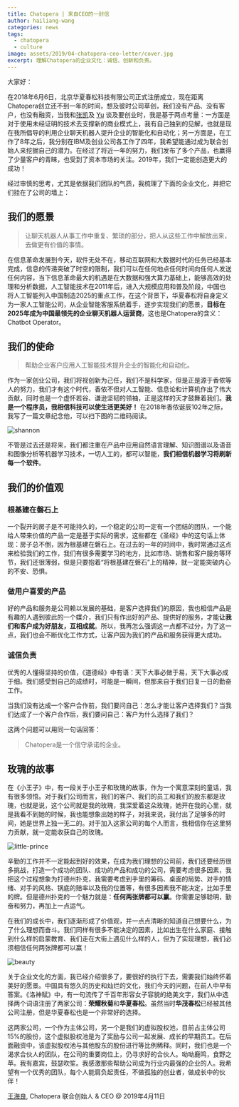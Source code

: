 ```yaml
---
title: Chatopera | 来自CEO的一封信
author: hailiang-wang
categories: news
tags:
  - chatopera
  - culture
image: assets/2019/04-chatopera-ceo-letter/cover.jpg
excerpt: 理解Chatopera的企业文化：诚信、创新和负责。
---
```


大家好：

在2018年6月6日，北京华夏春松科技有限公司正式注册成立，现在距离Chatopera创立还不到一年的时间，想及彼时公司草创，我们没有产品、没有客户，也没有融资，当我和[张凯](https://pre-angel.com/peoples/kai-zhang/)及 [Yu](https://pre-angel.com/peoples/yu-xiang/) 谈及要创业时，我是基于两点考量：一方面是对于使用未经证明的技术去支撑新的商业模式上，我有自己独到的见解，也就是现在我所倡导的利用企业聊天机器人提升企业的智能化和自动化；另一方面是，在工作了8年之后，我分别在IBM及创业公司各工作了四年，我希望能通过成为联合创始人来挖掘自己的潜力。在经过了将近一年的努力，我们发布了多个产品，也赢得了少量客户的青睐，也受到了资本市场的关注。2019年，我们一定能创造更大的成功！

经过审慎的思考，尤其是依据我们团队的气质，我梳理了下面的企业文化，并把它们挂在了公司的墙上：

## 我们的愿景

> 让聊天机器人从事工作中重复、繁琐的部分，把人从这些工作中解放出来，去做更有价值的事情。

在信息革命发展到今天，软件无处不在，移动互联网和大数据时代的任务已经基本完成，信息的传递突破了时空的限制，我们可以在任何地点任何时间向任何人发送任何内容，当下信息革命最大的机遇是在大数据和强大算力基础上，能够高效的处理和分析数据，人工智能技术在2011年后，进入大规模应用和普及阶段，中国也将人工智能列入中国制造2025的重点工作，在这个背景下，华夏春松将自身定义为一家人工智能公司，从企业智能客服系统着手，逐步实现我们的愿景，**目标在2025年成为中国最领先的企业聊天机器人运营商**，这也是Chatopera的含义：Chatbot Operator。

## 我们的使命

> 帮助企业客户应用人工智能技术提升企业的智能化和自动化。

作为一家创业公司，我们将视创新为己任，我们不是科学家，但是正是源于香侬等人的努力，我们才有这个时代，香侬不但对人工智能、信息论和计算机作出了伟大贡献，同时也是一个虚怀若谷、谦逊坚韧的领袖，正是这样的天才鼓舞着我们。**我是一个程序员，我相信科技可以使生活更美好！** 在2018年香侬诞辰102年之际，我写了一篇文章纪念他，可以扫下图的二维码阅读。

![shannon](/assets/2019/04-chatopera-ceo-letter/shannon.jpg)

不管是过去还是将来，我们都注重在产品中应用自然语言理解、知识图谱以及语音和图像分析等机器学习技术，一切人工的，都可以智能，**我们相信机器学习将刷新每一个软件**。

## 我们的价值观

### 根基建在磐石上

一个裂开的房子是不可能持久的，一个稳定的公司一定有一个团结的团队，一个能给人带来价值的产品一定是基于实际的需求，这些都在《圣经》中的这句话上体现：房子总不倒，因为根基建在磐石上。在过去的一年的时间中，我时常通过这点来检验我们的工作，我们有很多需要学习的地方，比如市场、销售和客户服务等环节，我们还很薄弱，但是只要抱着“将根基建在磐石”上的精神，就一定能突破内心的不安、恐惧。

### 做用户喜爱的产品

好的产品和服务是公司赖以发展的基础，是客户选择我们的原因，我也相信产品是有趣的人遇到彼此的一个媒介，我们只有作出好的产品、提供好的服务，才能**让我们和客户成为好朋友，互相成就**。所以，我再怎么强调这一点都不过分，为了这一点，我们也会不断优化工作方式，让客户因为我们的产品和服务获得更大成功。

### 诚信负责

优秀的人懂得坚持的价值，《道德经》中有语：天下大事必做于易，天下大事必成于细。我们感受到自己的成绩时，可能是一瞬间，但那来自于我们日复一日的勤奋工作。

当我们没有达成一个客户合作前，我们要问自己：怎么才能让客户选择我们？当我们达成了一个客户合作后，我们要问自己：客户为什么选择了我们？

这两个问题可以用同一句话回答：

> Chatopera是一个信守承诺的企业。

## 玫瑰的故事

在《小王子》中，有一段关于小王子和玫瑰的故事，作为一个寓意深刻的童话，我有很多领悟。对于我们公司而言，我们的客户、我们的员工和我们的股东都是玫瑰，也就是说，这个公司就是我的玫瑰，我深爱着这朵玫瑰，她开在我的心里，就是我看不到她的时候，我也能想象出她的样子，对我来说，我付出了足够多的时间，她是世界上独一无二的。对于加入这家公司的每个人而言，我相信你在这里努力贡献，就一定能收获自己的玫瑰。

![little-prince](/assets/2019/04-chatopera-ceo-letter/rose.jpg)

辛勤的工作并不一定能起到好的效果，在成为我们理想的公司前，我们还要经历很多挑战，打造一个成功的团队、成功的产品和成功的公司，需要考虑很多因素，我把这个过程想象为打德州扑克，我需要考虑到手里的筹码、桌面的局势、对手的情绪、对手的风格、锅底的赔率以及我的位置等，有很多因素我不能决定，比如手里的牌。但是德州扑克的一个魅力就是：**任何两张牌都可以赢**。你需要足够聪明，勤奋和努力，再加上一点运气。

在我们的成长中，我们逐渐形成了价值观，并一点点清晰的知道自己想要什么，为了什么理想而奋斗。我们同样有很多不能决定的因素，比如出生在什么家庭、接触到什么样的启蒙教育、我们走在大街上遇见什么样的人，但为了实现理想，我们必须相信任何两张牌都可以赢！

![beauty](/assets/2019/04-chatopera-ceo-letter/beauty.jpg)

关于企业文化的方面，我已经介绍很多了，要很好的执行下去，需要我们始终怀着美好的愿景。中国具有悠久的历史和灿烂的文化，我们今天的问题，在前人中早有答案。《洛神赋》中，有一句流传了千百年形容女子容貌的绝美文字，我们从中选择两个词语注册了两家公司：**荣耀秋菊**和**华夏春松**。虽然当时**华茂春松**已经被其他公司注册，但是华夏春松也是一个非常好的选择。

这两家公司，一个作为主体公司，另一个是我们的虚拟股权池，目前占主体公司15%的股份，这个虚拟股权池是为了奖励与公司一起发展、成长的早期员工。在后面融资中，该虚拟股权池与其他股东的股份进行等比例稀释。同时，我们也是一个渴求合伙人的团队，在公司的重要岗位上，仍寻求好的合伙人。呦呦鹿鸣，食野之苹。我有嘉宾，鼓瑟吹笙。我感激那些帮助公司成为行业内最强的企业的人。我希望有一个优秀的团队，每个人能肩负起责任，不做孤独的创业者，做成长中的伙伴！

[王海良](https://pre-angel.com/peoples/hailiang-wang/), Chatopera 联合创始人 & CEO  @ 2019年4月11日
